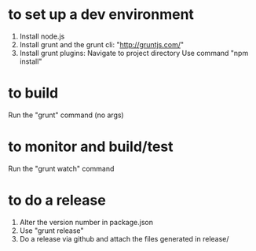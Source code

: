 # to set up a dev environment
1. Install node.js
2. Install grunt and the grunt cli: "http://gruntjs.com/"
2. Install grunt plugins:
    Navigate to project directory
    Use command "npm install"

# to build
Run the "grunt" command (no args)

# to monitor and build/test
Run the "grunt watch" command

# to do a release
1.  Alter the version number in package.json
2.  Use "grunt release"
3.	Do a release via github and attach the files generated in release/